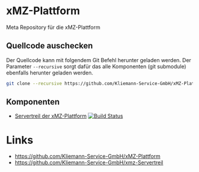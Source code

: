 # xMZ-Plattform
Meta Repository für die xMZ-Plattform


## Quellcode auschecken

Der Quellcode kann mit folgendem Git Befehl herunter geladen werden.
Der Parameter `--recursive` sorgt dafür das alle Komponenten (git submodule)
ebenfalls herunter geladen werden.


```bash
git clone --recursive https://github.com/Kliemann-Service-GmbH/xMZ-Plattform.git
```

## Komponenten

* [Servertreil der xMZ-Plattform](https://github.com/Kliemann-Service-GmbH/xmz-server) [![Build Status](https://travis-ci.org/Kliemann-Service-GmbH/xmz-server.svg?branch=master)](https://travis-ci.org/Kliemann-Service-GmbH/xmz-server)


# Links

* https://github.com/Kliemann-Service-GmbH/xMZ-Plattform
* https://github.com/Kliemann-Service-GmbH/xmz-Servertreil


[xmz]: https://github.com/Kliemann-Service-GmbH/xMZ-Plattform
[xmz-server]: https://github.com/Kliemann-Service-GmbH/xmz-Servertreil


